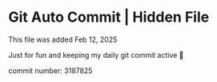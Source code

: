 # Git Auto Commit | Hidden File

This file was added Feb 12, 2025

Just for fun and keeping my daily git commit active 🤪

commit number: 3187825

